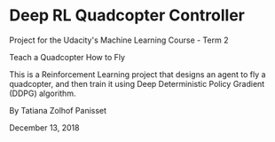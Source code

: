 # Deep RL Quadcopter Controller

Project for the Udacity's Machine Learning Course - Term 2

Teach a Quadcopter How to Fly

This is a Reinforcement Learning project that designs an agent to fly a quadcopter, and then train it using Deep Deterministic Policy Gradient (DDPG) algorithm.

By Tatiana Zolhof Panisset

December 13, 2018

